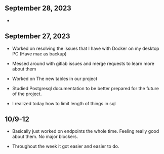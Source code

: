 ## September 28, 2023

*

## September 27, 2023

* Worked on resolving the issues that I have with Docker on my desktop PC (Have mac as backup)
* Messed around with gitlab issues and merge requests to learn more about them
* Worked on The new tables in our project
* Studied Postgresql documentation to be better prepared for the future of the project.

* I realized today how to limit length of things in sql

## 10/9-12

* Basically just worked on endpoints the whole time. Feeling really good about them. No major blockers.

* Throughout the week it got easier and easier to do.
